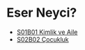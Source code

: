 # Eser Neyci?

- [S01B01 Kimlik ve Aile](./s01b01-kimlik-ve-aile.md)
- [S02B02 Çocukluk](./s01b02-cocukluk.md)
